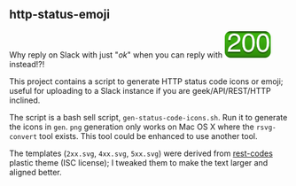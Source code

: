 ## http-status-emoji

Why reply on Slack with just "*ok*" when you can reply with ![200 OK](gen/200.png "200 OK") instead!?!

This project contains a script to generate HTTP status code icons or emoji; useful for uploading to
a Slack instance if you are geek/API/REST/HTTP inclined.

The script is a bash sell script, `gen-status-code-icons.sh`. Run it to generate the icons in `gen`.
`png` generation only works on Mac OS X where the `rsvg-convert` tool exists. This tool could be enhanced to use another tool.

The templates (`2xx.svg`, `4xx.svg`, `5xx.svg`) were derived from [rest-codes](https://github.com/ahmadnassri/rest-codes) plastic theme (ISC license); I tweaked them to make the text larger and aligned better.

